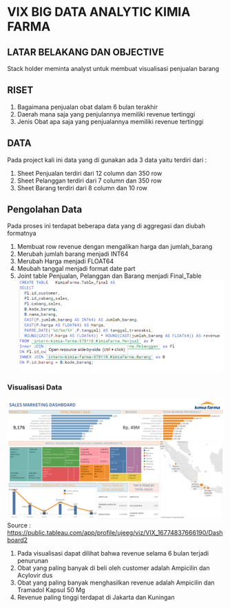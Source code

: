 # VIX BIG DATA ANALYTIC KIMIA FARMA

## LATAR BELAKANG DAN OBJECTIVE
Stack holder meminta analyst untuk membuat visualisasi penjualan barang 

## RISET
1. Bagaimana penjualan obat dalam 6 bulan terakhir
2. Daerah mana saja yang penjulannya memiliki revenue tertinggi
3. Jenis Obat apa saja yang penjualannya memiliki revenue tertinggi

## DATA
Pada project kali ini data yang di gunakan ada 3 data yaitu terdiri dari :
1. Sheet Penjualan terdiri dari 12 column dan 350 row
2. Sheet Pelanggan terdiri dari 7 column dan 350 row
3. Sheet Barang terdiri dari 8 column dan 10 row

## Pengolahan Data
Pada proses ini terdapat beberapa data yang di aggregasi dan diubah formatnya
1. Membuat row revenue dengan mengalikan harga dan jumlah_barang
2. Merubah jumlah barang menjadi INT64
3. Merubah Harga menjadi FLOAT64
4. Meubah tanggal menjadi format date part
5. Joint table Penjualan, Pelanggan dan Barang menjadi Final_Table
![alt text](Query.png)

### Visualisasi Data
![alt text](https://github.com/Ujeeg/VIX-Big-Data-Analytic-Kimia-Farma/blob/fcbaf4e9b7287c0ab39bb387806946a8ac9e2290/Dashboard%202.png)
Source : https://public.tableau.com/app/profile/ujeeg/viz/VIX_16774837666190/Dashboard2

1. Pada visualisasi dapat dilihat bahwa revenue selama 6 bulan terjadi penurunan
2. Obat yang paling banyak di beli oleh customer adalah Ampicilin dan Acylovir dus
3. Obat yang paling banyak menghasilkan revenue adalah Ampicilin dan Tramadol Kapsul 50 Mg
4. Revenue paling tinggi terdapat di Jakarta dan Kuningan
